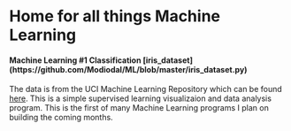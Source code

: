 <h1>Home for all things Machine Learning</h1>

<h4>Machine Learning #1 Classification [iris_dataset](https://github.com/Modiodal/ML/blob/master/iris_dataset.py)</h4>

The data is from the UCI Machine Learning Repository which can be found [here](http://archive.ics.uci.edu/ml/datasets/Iris). This is a simple supervised learning visualizaion and data analysis program. This is the first of many Machine Learning programs I plan on building the coming months. 
